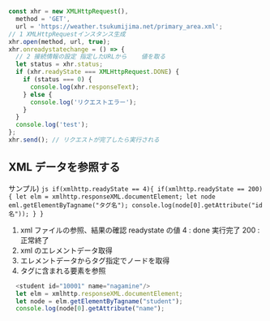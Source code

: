 #

```js
const xhr = new XMLHttpRequest(),
  method = 'GET',
  url = 'https://weather.tsukumijima.net/primary_area.xml';
// 1 XMLHttpRequestインスタンス生成
xhr.open(method, url, true);
xhr.onreadystatechange = () => {
  // 2 接続情報の設定 指定したURLから    値を取る
  let status = xhr.status;
  if (xhr.readyState === XMLHttpRequest.DONE) {
    if (status === 0) {
      console.log(xhr.responseText);
    } else {
      console.log('リクエストエラー');
    }
  }
  console.log('test');
};
xhr.send(); // リクエストが完了したら実行される
```

## XML データを参照する

サンプル)
`js if(xmlhttp.readyState == 4){ if(xmlhttp.readyState == 200){ let elm = xmlhttp.responseXML.documentElement; let node eml.getElementByTagname("タグ名"); console.log(node[0].getAttribute("id名")); } } `

1. xml ファイルの参照、結果の確認
   readystate の値
   4 : done 実行完了
   200 : 正常終了
2. xml のエレメントデータ取得
3. エレメントデータからタグ指定でノードを取得
4. タグに含まれる要素を参照

```js
  <student id="10001" name="nagamine"/>
  let elm = xmlhttp.responseXML.documentElement;
  let node = elm.getElementByTagname("student");
  console.log(node[0].getAttribute("name");
```
